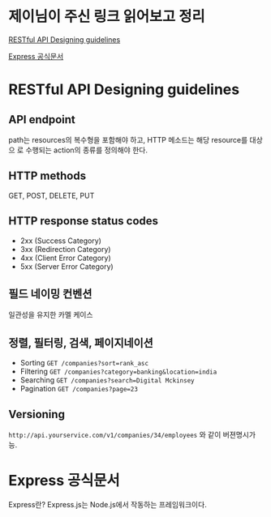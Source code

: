 # 제이님이 주신 링크 읽어보고 정리

[RESTful API Designing guidelines](https://wayhome25.github.io/etc/2017/11/26/restful-api-designing-guidelines/)

[Express 공식문서](https://expressjs.com/)

# RESTful API Designing guidelines

## API endpoint

path는 resources의 복수형을 포함해야 하고, HTTP 메소드는 해당 resource를 대상으
로 수행되는 action의 종류를 정의해야 한다.

## HTTP methods

GET, POST, DELETE, PUT

## HTTP response status codes

- 2xx (Success Category)
- 3xx (Redirection Category)
- 4xx (Client Error Category)
- 5xx (Server Error Category)

## 필드 네이밍 컨벤션

일관성을 유지한 카멜 케이스

## 정렬, 필터링, 검색, 페이지네이션

- Sorting `GET /companies?sort=rank_asc`
- Filtering `GET /companies?category=banking&location=india`
- Searching `GET /companies?search=Digital Mckinsey`
- Pagination `GET /companies?page=23`

## Versioning

`http://api.yourservice.com/v1/companies/34/employees` 와 같이 버젼명시가능.

# Express 공식문서

Express란? Express.js는 Node.js에서 작동하는 프레임워크이다.
